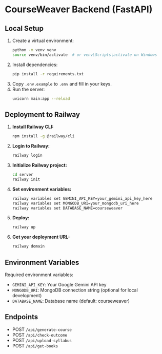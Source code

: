 # CourseWeaver Backend (FastAPI)

## Local Setup

1. Create a virtual environment:
   ```bash
   python -m venv venv
   source venv/bin/activate  # or venv\Scripts\activate on Windows
   ```
2. Install dependencies:
   ```bash
   pip install -r requirements.txt
   ```
3. Copy `.env.example` to `.env` and fill in your keys.
4. Run the server:
   ```bash
   uvicorn main:app --reload
   ```

## Deployment to Railway

1. **Install Railway CLI:**
   ```bash
   npm install -g @railway/cli
   ```

2. **Login to Railway:**
   ```bash
   railway login
   ```

3. **Initialize Railway project:**
   ```bash
   cd server
   railway init
   ```

4. **Set environment variables:**
   ```bash
   railway variables set GEMINI_API_KEY=your_gemini_api_key_here
   railway variables set MONGODB_URI=your_mongodb_uri_here
   railway variables set DATABASE_NAME=courseweaver
   ```

5. **Deploy:**
   ```bash
   railway up
   ```

6. **Get your deployment URL:**
   ```bash
   railway domain
   ```

## Environment Variables

Required environment variables:
- `GEMINI_API_KEY`: Your Google Gemini API key
- `MONGODB_URI`: MongoDB connection string (optional for local development)
- `DATABASE_NAME`: Database name (default: courseweaver)

## Endpoints
- POST `/api/generate-course`
- POST `/api/check-outcome`
- POST `/api/upload-syllabus`
- POST `/api/get-books` 